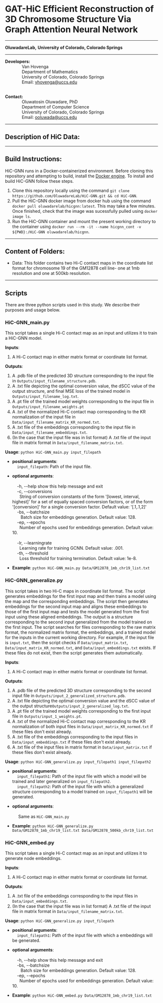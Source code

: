 # GAT-HiC Efficient Reconstruction of 3D Chromosome Structure Via Graph Attention Neural Network
------------------------------------------------------------------------------------------------------------------------------------
**OluwadareLab,**
**University of Colorado, Colorado Springs**

----------------------------------------------------------------------
**Developers:** <br />
		 &nbsp;&nbsp;&nbsp;&nbsp;&nbsp;&nbsp;&nbsp;&nbsp;&nbsp;&nbsp;&nbsp;&nbsp;&nbsp;&nbsp;Van Hovenga<br />
		 &nbsp;&nbsp;&nbsp;&nbsp;&nbsp;&nbsp;&nbsp;&nbsp;&nbsp;&nbsp;&nbsp;&nbsp;&nbsp;&nbsp;Department of Mathematics <br />
		 &nbsp;&nbsp;&nbsp;&nbsp;&nbsp;&nbsp;&nbsp;&nbsp;&nbsp;&nbsp;&nbsp;&nbsp;&nbsp;&nbsp;University of Colorado, Colorado Springs <br />
		 &nbsp;&nbsp;&nbsp;&nbsp;&nbsp;&nbsp;&nbsp;&nbsp;&nbsp;&nbsp;&nbsp;&nbsp;&nbsp;&nbsp;Email: vhovenga@uccs.edu <br /><br />

**Contact:** <br />
		 &nbsp;&nbsp;&nbsp;&nbsp;&nbsp;&nbsp;&nbsp;&nbsp;&nbsp;&nbsp;&nbsp;&nbsp;&nbsp;&nbsp;Oluwatosin Oluwadare, PhD <br />
		 &nbsp;&nbsp;&nbsp;&nbsp;&nbsp;&nbsp;&nbsp;&nbsp;&nbsp;&nbsp;&nbsp;&nbsp;&nbsp;&nbsp;Department of Computer Science <br />
		 &nbsp;&nbsp;&nbsp;&nbsp;&nbsp;&nbsp;&nbsp;&nbsp;&nbsp;&nbsp;&nbsp;&nbsp;&nbsp;&nbsp;University of Colorado, Colorado Springs <br />
		 &nbsp;&nbsp;&nbsp;&nbsp;&nbsp;&nbsp;&nbsp;&nbsp;&nbsp;&nbsp;&nbsp;&nbsp;&nbsp;&nbsp;Email: ooluwada@uccs.edu 
 
 --------------------------------------------------------------------	
## **Description of HiC Data**:
--------------------------------------------------------------------	
## **Build Instructions:**
HiC-GNN runs in a Docker-containerized environment. Before cloning this repository and attempting to build, install the [Docker engine](https://docs.docker.com/engine/install/). To install and build HiC-GNN follow these steps.

1. Clone this repository locally using the command ``git clone https://github.com/OluwadareLab/HiC-GNN.git && cd HiC-GNN``. 
2. Pull the HiC-GNN docker image from docker hub using the command ``docker pull oluwadarelab/hicgnn:latest``. This may take a few minutes. Once finished, check that the image was sucessfully pulled using ``docker image ls``.
3. Run the HiC-GNN container and mount the present working directory to the container using ``docker run --rm -it --name hicgnn_cont -v ${PWD}:/HiC-GNN oluwadarelab/hicgnn``. 

--------------------------------------------------------------------	
## **Content of Folders:**
- Data: This folder contains two Hi-C contact maps in the coordinate list format for chromosome 19 of the GM12878 cell line- one at 1mb resolution and one at 500kb resolution. 

--------------------------------------------------------------------	
## **Scripts**

There are three python scripts used in this study. We describe their purposes and usage below.

### HiC-GNN_main.py
This script takes a single Hi-C contact map as an input and utilizes it to train a HiC-GNN model. 

**Inputs**: 
1. A Hi-C contact map in either matrix format or coordinate list format.

**Outputs**: 
1. A .pdb file of the predicted 3D structure corresponding to the input file in ```Outputs/input_filename_structure.pdb```.
2. A .txt file depicting the optimal conversion value, the dSCC value of the output structure, and final MSE loss of the trained model in ```Outputs/input_filename_log.txt```.
3. A .pt file of the trained model weights corresponding to the input file in ```Outputs/input_filename_weights.pt```
4. A .txt of the normalized Hi-C contact map corresponding to the KR normalization of the input file in ```Data/input_filename_matrix_KR_normed.txt```.
5. A .txt file of the embeddings corresponding to the input file in ```Data/input_filename_embeddings.txt```. 
6. (In the case that the input file was in list format) A .txt file of the input file in matrix format in ```Data/input_filename_matrix.txt```.

**Usage**: ```python HiC-GNN_main.py input_filepath```

* **positional arguments**: <br />
&nbsp;&nbsp;&nbsp;&nbsp;```input_filepath```: Path of the input file. <br />

* **optional arguments**: <br />	
	&nbsp;&nbsp;&nbsp;&nbsp;-h, --help  show this help message and exit<br />
	&nbsp;&nbsp;&nbsp;&nbsp;-c, --conversions <br />
		&nbsp;&nbsp;&nbsp;&nbsp;&nbsp;&nbsp;String of conversion constants of the form '[lowest, interval, highest]' for a set of equally spaced conversion factors, or of the form '[conversion]' for a single conversion factor. Default value: '[.1,.1,2]' <br />
	&nbsp;&nbsp;&nbsp;&nbsp;-bs, --batchsize <br />
		&nbsp;&nbsp;&nbsp;&nbsp;&nbsp;&nbsp; Batch size for embeddings generation. Default value: 128. <br />
	&nbsp;&nbsp;&nbsp;&nbsp;-ep, --epochs <br />
		&nbsp;&nbsp;&nbsp;&nbsp;&nbsp;&nbsp;Number of epochs used for embeddings generation. Default value: 10. <br />	
	&nbsp;&nbsp;&nbsp;&nbsp;-lr, --learningrate <br />
		&nbsp;&nbsp;&nbsp;&nbsp;&nbsp;&nbsp;Learning rate for training GCNN. Default value: .001. <br />
	&nbsp;&nbsp;&nbsp;&nbsp;-th, --threshold <br />
		&nbsp;&nbsp;&nbsp;&nbsp;&nbsp;&nbsp;Loss threshold for training termination. Default value: 1e-8. <br />
    
* **Example**: ```python HiC-GNN_main.py Data/GM12878_1mb_chr19_list.txt```

### HiC-GNN_generalize.py
This script takes in two Hi-C maps in coordinate list format. The script generates embeddings for the first input map and then trains a model using the map and the corresponding embeddings. The script then generates embeddings for the second input map and aligns these embeddings to those of the first input map and tests the model generated from the first input using these aligned embeddings. The output is a structure corresponding to the second input generalized from the model trained on the first input. The script searches for files corresponding to the raw matrix format, the normalized matrix format, the embeddings, and a trained model for the inputs in the current working directory. For example, if the input file is ```input.txt```, then the script checks if ```Data/input_matrix.txt```, ```Data/input_matrix_KR_normed.txt```, and ```Data/input_embeddings.txt``` exists. If these files do not exist, then the script generates them automatically.

**Inputs**: 
1. A Hi-C contact map in either matrix format or coordinate list format.

**Outputs**: 
1. A .pdb file of the predicted 3D structure corresponding to the second input file in ```Outputs/input_2_generalized_structure.pdb```.
2. A .txt file depicting the optimal conversion value and the dSCC value of the output structure```Outputs/input_2_generalized_log.txt```.
3. A .pt file of the trained model weights corresponding to the first input file in ```Outputs/input_1_weights.pt```.
4. A .txt of the normalized Hi-C contact map corresponding to the KR normalization of both input files in ```Data/input_matrix_KR_normed.txt``` if these files don't exist already.
5. A .txt file of the embeddings corresponding to the input files in ```Data/input_embeddings.txt``` if these files don't exist already. 
6. A .txt file of the input files in matrix format in ```Data/input_matrix.txt``` if these files don't exist already.

**Usage**: ```python HiC-GNN_generalize.py input_filepath1 input_filepath2```

* **positional arguments**: <br />
&nbsp;&nbsp;&nbsp;&nbsp;```input_filepath1```: Path of the input file with which a model will be trained and later generalized on ```input_filepath2```. <br />
&nbsp;&nbsp;&nbsp;&nbsp;```input_filepath2```: Path of the input file with which a generalized structure corresponding to a model trained on ```input_filepath1``` will be generated. <br />

* **optional arguments**: <br />	
	&nbsp;&nbsp;&nbsp;&nbsp; Same as ```HiC-GNN_main.py```
	
* **Example**: ```python HiC-GNN_generalize.py Data/GM12878_1mb_chr19_list.txt Data/GM12878_500kb_chr19_list.txt```

### HiC-GNN_embed.py
This script takes a single Hi-C contact map as an input and utilizes it to generate node embeddings. 

**Inputs**: 
1. A Hi-C contact map in either matrix format or coordinate list format.

**Outputs**: 
1. A .txt file of the embeddings corresponding to the input files in ```Data/input_embeddings.txt```.
2. (In the case that the input file was in list format) A .txt file of the input file in matrix format in ```Data/input_filename_matrix.txt```.

**Usage**: ```python HiC-GNN_generalize.py input_filepath```

* **positional arguments**: <br />
&nbsp;&nbsp;&nbsp;&nbsp;```input_filepath1```: Path of the input file with which a embeddings will be generated. <br />

* **optional arguments**: <br />	
	&nbsp;&nbsp;&nbsp;&nbsp;-h, --help  show this help message and exit<br />
	&nbsp;&nbsp;&nbsp;&nbsp;-bs, --batchsize <br />
		&nbsp;&nbsp;&nbsp;&nbsp;&nbsp;&nbsp; Batch size for embeddings generation. Default value: 128. <br />
	&nbsp;&nbsp;&nbsp;&nbsp;-ep, --epochs <br />
		&nbsp;&nbsp;&nbsp;&nbsp;&nbsp;&nbsp;Number of epochs used for embeddings generation. Default value: 10. <br />	
		
* **Example**: ```python HiC-GNN_embed.py Data/GM12878_1mb_chr19_list.txt```
